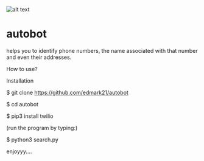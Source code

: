 ![alt text](https://drive.google.com/file/d/1VsVLkM-KHQQiIDT02-cbTlnOs4DsoPoC/view?usp=sharing)


# autobot
helps you to identify phone numbers, the name associated with that number and even their addresses. 

How to use?

Installation

$ git clone https://github.com/edmark21/autobot

$ cd autobot

$ pip3 install twilio

(run the program by typing:)

$ python3 search.py


enjoyyy....
